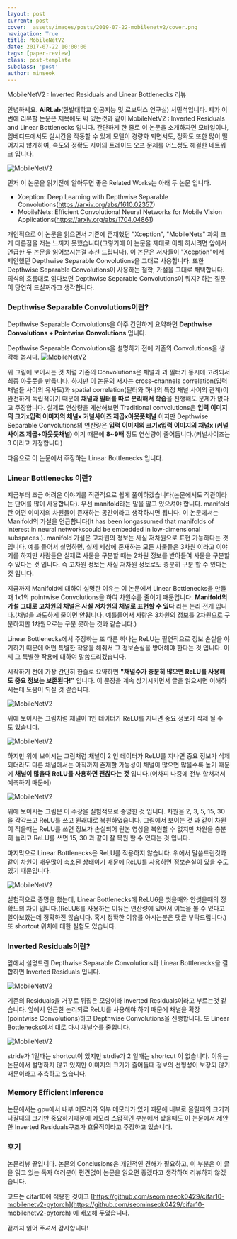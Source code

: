 ```yaml
---
layout: post
current: post
cover:  assets/images/posts/2019-07-22-mobilenetv2/cover.png
navigation: True
title: MobileNetV2
date: 2017-07-22 10:00:00
tags: [paper-review]
class: post-template
subclass: 'post'
author: minseok
---
```


MobileNetV2 : Inverted Residuals and Linear Bottlenecks 리뷰

안녕하세요. **AiRLab**(한밭대학교 인공지능 및 로보틱스 연구실) 서민석입니다. 제가 이번에 리뷰할 논문은 제목에도 써 있는것과 같이 MobileNetV2 : Inverted Residuals and Linear Bottlenecks 입니다. 간단하게 한 줄로 이 논문을 소개하자면 모바일이나, 임베디드에서도 실시간을 작동할 수 있게 모델이 경량화 되면서도, 정확도 또한 많이 떨어지지 않게하여, 속도와 정확도 사이의 트레이드 오프 문제를 어느정도 해결한 네트워크 입니다.

![MobileNetV2](/assets/images/posts/2019-07-22-mobilenetv2/figure4.png)

먼저 이 논문을 읽기전에 알아두면 좋은 Related Works는 아래 두 논문 입니다.
* Xception: Deep Learning with Depthwise Separable Convolutions(https://arxiv.org/abs/1610.02357)
* MobileNets: Efficient Convolutional Neural Networks for Mobile Vision Applications(https://arxiv.org/abs/1704.04861)

개인적으로 이 논문을 읽으면서 기존에 존재했던 "Xception", "MobileNets" 과의 크게 다른점을 저는 느끼지 못했습니다(그렇기에 이 논문을 제대로 이해 하시려면 앞에서 언급한 두 논문을 읽어보시는걸 추천 드립니다). 이 논문은 저자들이 "Xception"에서 제안했던  Depthwise Separable Convolutions을 그대로 사용합니다. 또한 Depthwise Separable Convolutions이 사용하는 철학, 가설을 그대로 채택합니다. 의식의 흐름대로 읽다보면 Depthwise Separable Convolutions이 뭐지? 하는 질문이 당연히 드실꺼라고 생각합니다.

### Depthwise Separable Convolutions이란?

Depthwise Separable Convolutions을 아주 간단하게 요약하면 **Depthwise Convolutions + Pointwise Convolutions** 입니다.

Depthwise Separable Convolutions을 설명하기 전에 기존의 Convolutions을 생각해 봅시다.
![MobileNetV2](/assets/images/posts/2019-07-22-mobilenetv2/figure5.png)

위 그림에 보이시는 것 처럼 기존의 Convolutions은 채널과 과 필터가 동시에 고려되서 최종 아웃풋을 만듭니다. 하지만 이 논문의 저자는 cross-channels correlation(입력 채널들 사이의 유사도)과 spatial correlation(필터와 하나의 특정 채널 사이의 관계)이 완전하게 독립적이기 때문에 **채널과 필터를 따로 분리해서 학습**을 진행해도 문제가 없다고 주장합니다. 실제로 연상량을 계산해보면 Traditional convolutions은 **입력 이미지의 크기x입력 이미지의 채널x 커널사이즈 제곱x아웃풋채널** 이지만 Depthwise Separable Convolutions의 연산량은 **입력 이미지의 크기x입력 이미지의 채널x (커널사이즈 제곱+아웃풋채널)** 이기 때문에 **8~9배** 정도 연산량이 줄어듭니다.(커널사이즈는 3 이라고 가정합니다)

다음으로 이 논문에서 주장하는 Linear Bottlenecks 입니다.

### Linear Bottlenecks 이란?

지금부터 조금 어려운 이야기를 직관적으로 쉽게 풀이하겠습니다(논문에서도 직관이라는 단어를 많이 사용합니다). 우선 manifold라는 말을 알고 있으셔야 합니다.
manifold란 어떤 이미지의 차원들이 존재하는 공간이라고 생각하시면 됩니다. 이 논문에서는 Manifold의 가설을 언급합니다(It has been longassumed  that  manifolds  of  interest  in  neural  networkscould be embedded in low-dimensional subspaces.). manifold 가설은 고차원의 정보는 사실 저차원으로 표현 가능하다는 것입니다. 예를 들어서 설명하면, 실제 세상에 존재하는 모든 사물들은 3차원 이라고 이야기를 하지만 사람들은 실제로 사물을 구분할 때는 2차원 정보를 받아들여 사물을 구분할 수 있다는 것 입니다. 즉 고차원 정보는 사실 저차원 정보로도 충분히 구분 할 수 있다는 것 입니다.

지금까지 Manifold에 대하여 설명한 이유는 이 논문에서 Linear Bottlenecks을 만들때 1x1의 pointwise Convolutions을 하여 차원수를 줄이기 때문입니다. **Manifold의 가설 그대로 고차원의 채널은 사실 저차원의 채널로 표현할 수 있다** 라는 논리 전개 입니다.(채널을 과도하게 줄이면 안됩니다. 예를들어서 사람은 3차원의 정보를 2차원으로 구분하지만 1차원으로는 구분 못하는 것과 같습니다.)

Linear Bottlenecks에서 주장하는 또 다른 하나는 ReLU는 필연적으로 정보 손실을 야기하기 때문에 어떤 특별한 작용을 해줘서 그 정보손실을 방어해야 한다는 것 입니다. 이제 그 특별한 작용에 대하여 말씀드리겠습니다.

시작하기 전에 가장 간단히 한줄로 요약하면 **"채널수가 충분히 많으면 ReLU를 사용해도 중요 정보는 보존된다!"** 입니다. 이 문장을 계속 상기시키면서 글을 읽으시면 이해하시는데 도움이 되실 것 같습니다. 

![MobileNetV2](/assets/images/posts/2019-07-22-mobilenetv2/figure8.png)

위에 보이시는 그림처럼 채널이 1인 데이터가 ReLU를 지나면 중요 정보가 삭제 될 수 도 있습니다.

![MobileNetV2](/assets/images/posts/2019-07-22-mobilenetv2/figure9.png)

하지만 위에 보이시는 그림처럼 채널이 2 인 데이터가 ReLU를 지나면 중요 정보가 삭제 되더라도 다른 채널에서는 아직까지 존재할 가능성이 채널이 많으면 많을수록 높기 때문에 **채널이 많을때 ReLU를 사용하면 괜찮다는 것** 입니다.(어차피 나중에 전부 합쳐져서 예측하기 때문에)

![MobileNetV2](/assets/images/posts/2019-07-22-mobilenetv2/figure6.png)

위에 보이시는 그림은 이 주장을 실험적으로 증명한 것 입니다. 차원을 2, 3, 5, 15, 30 을 각각쓰고 ReLU를 쓰고 원래대로 복원하였습니다. 그림에서 보이는 것 과 같이 차원이 적을때는 ReLU를 쓰면 정보가 손실되어 원본 영상을 복원할 수 없지만 차원을 충분히 늘리고 ReLU를 쓰면 15, 30 과 같이 잘 복원 할 수 있다는 것 입니다.

마지막으로 Linear Bottlenecks은 ReLU를 적용하지 않습니다. 위에서 말씀드린것과 같이 차원이 매우많이 축소된 상태이기 때문에 ReLU를 사용하면 정보손실이 있을 수도 있기 때문입니다.

![MobileNetV2](/assets/images/posts/2019-07-22-mobilenetv2/figure3.png)

실험적으로 증명을 했는데, Linear Bottlenecks에 ReLU6을 썻을때와 안썻을때의 정확도의 차이 입니다.(ReLU6를 사용하는 이유는 연산량에 있어서 이득을 볼 수 있다고 알아보았는데 정확하진 않습니다. 혹시 정확한 이유를 아시는분은 댓글 부탁드립니다.) 또 shortcut 위치에 대한 실험도 있습니다.

### Inverted Residuals이란?

앞에서 설명드린 Depthwise Separable Convolutions과 Linear Bottlenecks을 결합하면 Inverted Residuals 입니다.

![MobileNetV2](/assets/images/posts/2019-07-22-mobilenetv2/figure1.png)


기존의 Residuals을 거꾸로 뒤집은 모양이라 Inverted Residuals이라고 부르는것 같습니다. 앞에서 언급한 논리되로 ReLU를 사용해야 하기 때문에 채널을 확장(pointwise Convolutions)하고 Depthwise Convolutions을 진행합니다. 또 Linear Bottlenecks에서 대로 다시 채널수를 줄입니다.

![MobileNetV2](/assets/images/posts/2019-07-22-mobilenetv2/figure2.png)

stride가 1일때는 shortcut이 있지만 strdie가 2 일때는 shortcut 이 없습니다. 이유는 논문에서 설명하지 않고 있지만 이미지의 크기가 줄어들때 정보의 선형성이 보장되 않기 때문이라고 추측하고 있습니다. 

### Memory Efficient Inference

논문에서는 gpu에서 내부 메모리와 외부 메모리가 있기 때문에 내부로 올릴때의 크기과 나갈때의 크기만 중요하기때문에 메모리 스왑적인 부분에서 봤을때도 이 논문에서 제안한 Inverted Residuals구조가 효율적이라고 주장하고 있습니다.

### 후기
논문리뷰 끝입니다. 논문의 Conclusions은 개인적인 견해가 필요하고, 이 부분은 이 글을 읽고 있는 독자 여러분이 편견없이 논문을 읽으면 좋겠다고 생각하여 리뷰하지 않겠습니다. 

코드는 cifar10에 적용한 것이고 [https://github.com/seominseok0429/cifar10-mobilenetv2-pytorch](https://github.com/seominseok0429/cifar10-mobilenetv2-pytorch) 에 배포해 두었습니다.

끝까지 읽어 주셔서 감사합니다!
